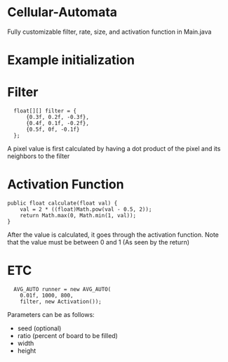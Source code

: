 # Cellular-Automata

Fully customizable filter, rate, size, and activation function in Main.java

# Example initialization

# Filter
      float[][] filter = {
          {0.3f, 0.2f, -0.3f}, 
          {0.4f, 0.1f, -0.2f},
          {0.5f, 0f, -0.1f}
      };
      
A pixel value is first calculated by having a dot product of the pixel and its neighbors to the filter

# Activation Function
    public float calculate(float val) {
        val = 2 * ((float)Math.pow(val - 0.5, 2));
        return Math.max(0, Math.min(1, val));
    }

After the value is calculated, it goes through the activation function. Note that the value must be between 0 and 1 (As seen by the return)

# ETC
      AVG_AUTO runner = new AVG_AUTO( 
        0.01f, 1000, 800, 
        filter, new Activation());

Parameters can be as follows:
- seed (optional)
- ratio (percent of board to be filled)
- width
- height
